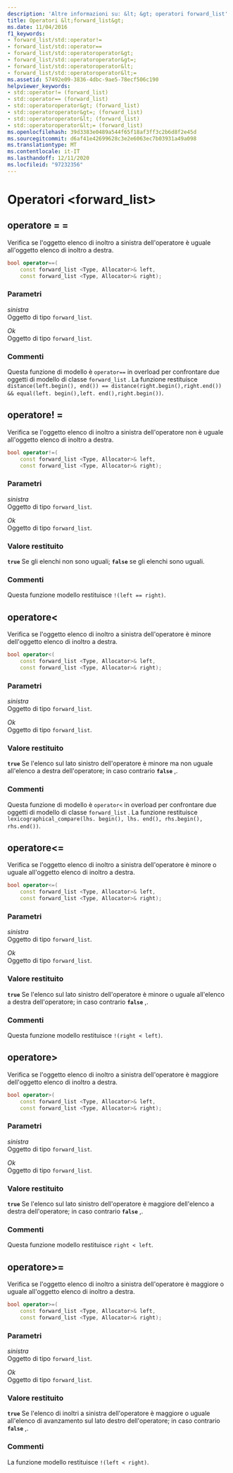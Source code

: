 ```yaml
---
description: 'Altre informazioni su: &lt; &gt; operatori forward_list'
title: Operatori &lt;forward_list&gt;
ms.date: 11/04/2016
f1_keywords:
- forward_list/std::operator!=
- forward_list/std::operator==
- forward_list/std::operatoroperator&gt;
- forward_list/std::operatoroperator&gt=;
- forward_list/std::operatoroperator&lt;
- forward_list/std::operatoroperator&lt;=
ms.assetid: 57492e09-3836-4dbc-9ae5-78ecf506c190
helpviewer_keywords:
- std::operator!= (forward_list)
- std::operator== (forward_list)
- std::operatoroperator&gt; (forward_list)
- std::operatoroperator&gt=; (forward_list)
- std::operatoroperator&lt; (forward_list)
- std::operatoroperator&lt;= (forward_list)
ms.openlocfilehash: 39d3383e0489a544f65f18af3ff3c2b6d8f2e45d
ms.sourcegitcommit: d6af41e42699628c3e2e6063ec7b03931a49a098
ms.translationtype: MT
ms.contentlocale: it-IT
ms.lasthandoff: 12/11/2020
ms.locfileid: "97232356"
---
```

# <a name="ltforward_listgt-operators"></a>Operatori &lt;forward_list&gt;

## <a name="operator"></a><a name="op_eq_eq"></a> operatore = =

Verifica se l'oggetto elenco di inoltro a sinistra dell'operatore è uguale all'oggetto elenco di inoltro a destra.

```cpp
bool operator==(
    const forward_list <Type, Allocator>& left,
    const forward_list <Type, Allocator>& right);
```

### <a name="parameters"></a>Parametri

*sinistra*\
Oggetto di tipo `forward_list`.

*Ok*\
Oggetto di tipo `forward_list`.

### <a name="remarks"></a>Commenti

Questa funzione di modello è `operator==` in overload per confrontare due oggetti di modello di classe `forward_list` . La funzione restituisce `distance(left.begin(), end()) == distance(right.begin(),right.end()) && equal(left. begin(),left. end(),right.begin())`.

## <a name="operator"></a><a name="op_neq"></a> operatore! =

Verifica se l'oggetto elenco di inoltro a sinistra dell'operatore non è uguale all'oggetto elenco di inoltro a destra.

```cpp
bool operator!=(
    const forward_list <Type, Allocator>& left,
    const forward_list <Type, Allocator>& right);
```

### <a name="parameters"></a>Parametri

*sinistra*\
Oggetto di tipo `forward_list`.

*Ok*\
Oggetto di tipo `forward_list`.

### <a name="return-value"></a>Valore restituito

**`true`** Se gli elenchi non sono uguali; **`false`** se gli elenchi sono uguali.

### <a name="remarks"></a>Commenti

Questa funzione modello restituisce `!(left == right)`.

## <a name="operatorlt"></a><a name="op_lt"></a> operatore&lt;

Verifica se l'oggetto elenco di inoltro a sinistra dell'operatore è minore dell'oggetto elenco di inoltro a destra.

```cpp
bool operator<(
    const forward_list <Type, Allocator>& left,
    const forward_list <Type, Allocator>& right);
```

### <a name="parameters"></a>Parametri

*sinistra*\
Oggetto di tipo `forward_list`.

*Ok*\
Oggetto di tipo `forward_list`.

### <a name="return-value"></a>Valore restituito

**`true`** Se l'elenco sul lato sinistro dell'operatore è minore ma non uguale all'elenco a destra dell'operatore; in caso contrario **`false`** ,.

### <a name="remarks"></a>Commenti

Questa funzione di modello è `operator<` in overload per confrontare due oggetti di modello di classe `forward_list` . La funzione restituisce `lexicographical_compare(lhs. begin(), lhs. end(), rhs.begin(), rhs.end())`.

## <a name="operatorlt"></a><a name="op_lt_eq"></a> operatore&lt;=

Verifica se l'oggetto elenco di inoltro a sinistra dell'operatore è minore o uguale all'oggetto elenco di inoltro a destra.

```cpp
bool operator<=(
    const forward_list <Type, Allocator>& left,
    const forward_list <Type, Allocator>& right);
```

### <a name="parameters"></a>Parametri

*sinistra*\
Oggetto di tipo `forward_list`.

*Ok*\
Oggetto di tipo `forward_list`.

### <a name="return-value"></a>Valore restituito

**`true`** Se l'elenco sul lato sinistro dell'operatore è minore o uguale all'elenco a destra dell'operatore; in caso contrario **`false`** ,.

### <a name="remarks"></a>Commenti

Questa funzione modello restituisce `!(right < left)`.

## <a name="operatorgt"></a><a name="op_gt"></a> operatore&gt;

Verifica se l'oggetto elenco di inoltro a sinistra dell'operatore è maggiore dell'oggetto elenco di inoltro a destra.

```cpp
bool operator>(
    const forward_list <Type, Allocator>& left,
    const forward_list <Type, Allocator>& right);
```

### <a name="parameters"></a>Parametri

*sinistra*\
Oggetto di tipo `forward_list`.

*Ok*\
Oggetto di tipo `forward_list`.

### <a name="return-value"></a>Valore restituito

**`true`** Se l'elenco sul lato sinistro dell'operatore è maggiore dell'elenco a destra dell'operatore; in caso contrario **`false`** ,.

### <a name="remarks"></a>Commenti

Questa funzione modello restituisce `right < left`.

## <a name="operatorgt"></a><a name="op_gt_eq"></a> operatore&gt;=

Verifica se l'oggetto elenco di inoltro a sinistra dell'operatore è maggiore o uguale all'oggetto elenco di inoltro a destra.

```cpp
bool operator>=(
    const forward_list <Type, Allocator>& left,
    const forward_list <Type, Allocator>& right);
```

### <a name="parameters"></a>Parametri

*sinistra*\
Oggetto di tipo `forward_list`.

*Ok*\
Oggetto di tipo `forward_list`.

### <a name="return-value"></a>Valore restituito

**`true`** Se l'elenco di inoltri a sinistra dell'operatore è maggiore o uguale all'elenco di avanzamento sul lato destro dell'operatore; in caso contrario **`false`** ,.

### <a name="remarks"></a>Commenti

La funzione modello restituisce `!(left < right)`.
